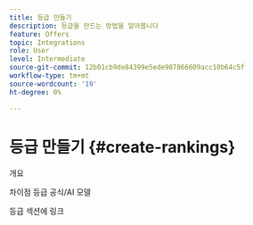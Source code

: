 ```yaml
---
title: 등급 만들기
description: 등급을 만드는 방법을 알아봅니다
feature: Offers
topic: Integrations
role: User
level: Intermediate
source-git-commit: 12b01cb9de84399e5ede987866609acc10b64c5f
workflow-type: tm+mt
source-wordcount: '19'
ht-degree: 0%

---
```


# 등급 만들기 {#create-rankings}

개요

차이점 등급 공식/AI 모델

등급 섹션에 링크